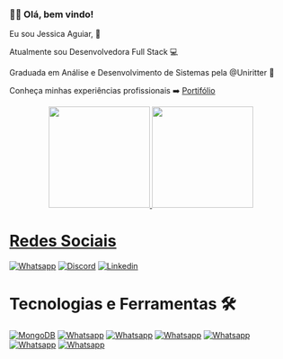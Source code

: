 ### 👧🏾 Olá, bem vindo!

Eu sou Jessica Aguiar, 🤩

Atualmente sou Desenvolvedora Full Stack  💻

Graduada em Análise e Desenvolvimento de Sistemas pela @Uniritter 📗

Conheça minhas experiências profissionais ➡️ <a href="https://jessicaagrs.github.io/portifolio/" target="_blank">Portifólio</a>

<div align = "center">
  <a href="https://github.com/jessicaagrs">
  <img height="180em" src="https://github-readme-stats.vercel.app/api?username=jessicaagrs&show_icons=true&theme=dracula&include_all_commits=true&count_private=true"/>
  <img height="180em" src="https://github-readme-stats.vercel.app/api/top-langs/?username=jessicaagrs&layout=compact&langs_count=7&theme=dracula"/>
</div>

  # Redes Sociais
  
  [![Whatsapp](https://img.shields.io/badge/WhatsApp-25D366?style=for-the-badge&logo=whatsapp&logoColor=white)](https://api.whatsapp.com/send?phone=555194252048)
  [![Discord](https://img.shields.io/badge/Discord-7289DA?style=for-the-badge&logo=discord&logoColor=white)](https://discord.com/channels/@JessicaAguiar#1868)
  [![Linkedin](https://img.shields.io/badge/LinkedIn-0077B5?style=for-the-badge&logo=linkedin&logoColor=white)](https://www.linkedin.com/in/jessicaag-rs/)
 
  
  # Tecnologias e Ferramentas 🛠️

 [![MongoDB](https://img.shields.io/badge/MongoDB-%234ea94b.svg?style=for-the-badge&logo=mongodb&logoColor=white)]()
 [![Whatsapp](https://img.shields.io/badge/MongoDB-%234ea94b.svg?style=for-the-badge&logo=mongodb&logoColor=white)]()
 [![Whatsapp](https://img.shields.io/badge/MongoDB-%234ea94b.svg?style=for-the-badge&logo=mongodb&logoColor=white)]()
 [![Whatsapp](https://img.shields.io/badge/MongoDB-%234ea94b.svg?style=for-the-badge&logo=mongodb&logoColor=white)]()
 [![Whatsapp](https://img.shields.io/badge/MongoDB-%234ea94b.svg?style=for-the-badge&logo=mongodb&logoColor=white)]()
 [![Whatsapp](https://img.shields.io/badge/MongoDB-%234ea94b.svg?style=for-the-badge&logo=mongodb&logoColor=white)]()
 [![Whatsapp](https://img.shields.io/badge/MongoDB-%234ea94b.svg?style=for-the-badge&logo=mongodb&logoColor=white)]()


